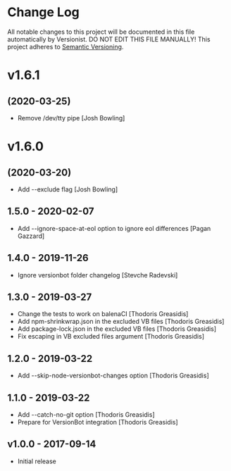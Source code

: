 # Change Log

All notable changes to this project will be documented in this file
automatically by Versionist. DO NOT EDIT THIS FILE MANUALLY!
This project adheres to [Semantic Versioning](http://semver.org/).

# v1.6.1
## (2020-03-25)

* Remove /dev/tty pipe [Josh Bowling]

# v1.6.0
## (2020-03-20)

* Add --exclude flag [Josh Bowling]

## 1.5.0 - 2020-02-07

* Add --ignore-space-at-eol option to ignore eol differences [Pagan Gazzard]

## 1.4.0 - 2019-11-26

* Ignore versionbot folder changelog [Stevche Radevski]

## 1.3.0 - 2019-03-27

* Change the tests to work on balenaCI [Thodoris Greasidis]
* Add npm-shrinkwrap.json in the excluded VB files [Thodoris Greasidis]
* Add package-lock.json in the excluded VB files [Thodoris Greasidis]
* Fix escaping in VB excluded files argument [Thodoris Greasidis]

## 1.2.0 - 2019-03-22

* Add --skip-node-versionbot-changes option [Thodoris Greasidis]

## 1.1.0 - 2019-03-22

* Add --catch-no-git option [Thodoris Greasidis]
* Prepare for VersionBot integration [Thodoris Greasidis]

## v1.0.0 - 2017-09-14

* Initial release